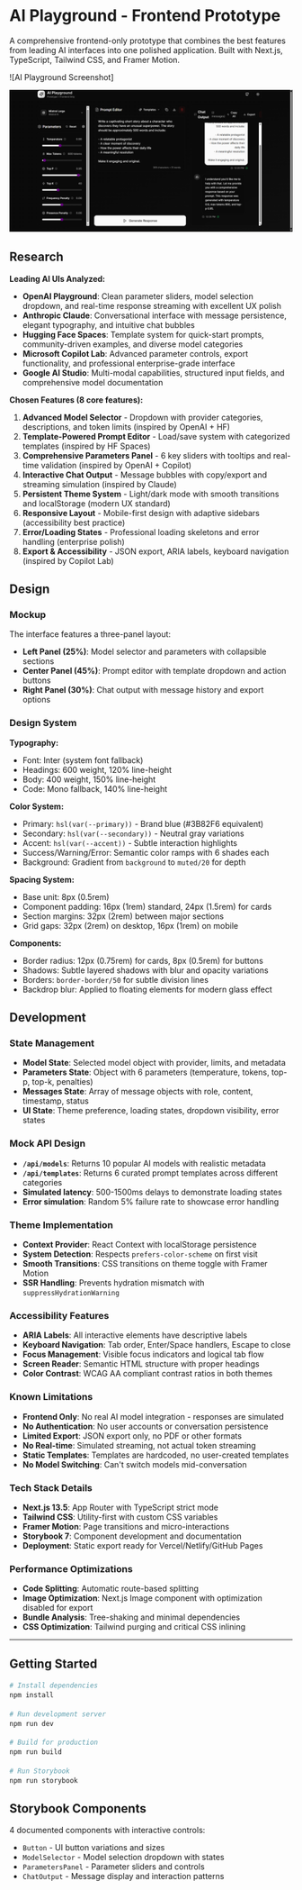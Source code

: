 # AI Playground - Frontend Prototype

A comprehensive frontend-only prototype that combines the best features from leading AI interfaces into one polished application. Built with Next.js, TypeScript, Tailwind CSS, and Framer Motion.

![AI Playground Screenshot]

![alt text](<Screenshot (7)-1.png>)

## Research

**Leading AI UIs Analyzed:**
- **OpenAI Playground**: Clean parameter sliders, model selection dropdown, and real-time response streaming with excellent UX polish
- **Anthropic Claude**: Conversational interface with message persistence, elegant typography, and intuitive chat bubbles  
- **Hugging Face Spaces**: Template system for quick-start prompts, community-driven examples, and diverse model categories
- **Microsoft Copilot Lab**: Advanced parameter controls, export functionality, and professional enterprise-grade interface
- **Google AI Studio**: Multi-modal capabilities, structured input fields, and comprehensive model documentation

**Chosen Features (8 core features):**
1. **Advanced Model Selector** - Dropdown with provider categories, descriptions, and token limits (inspired by OpenAI + HF)
2. **Template-Powered Prompt Editor** - Load/save system with categorized templates (inspired by HF Spaces)
3. **Comprehensive Parameters Panel** - 6 key sliders with tooltips and real-time validation (inspired by OpenAI + Copilot)
4. **Interactive Chat Output** - Message bubbles with copy/export and streaming simulation (inspired by Claude)
5. **Persistent Theme System** - Light/dark mode with smooth transitions and localStorage (modern UX standard)
6. **Responsive Layout** - Mobile-first design with adaptive sidebars (accessibility best practice)
7. **Error/Loading States** - Professional loading skeletons and error handling (enterprise polish)
8. **Export & Accessibility** - JSON export, ARIA labels, keyboard navigation (inspired by Copilot Lab)

## Design

### Mockup
The interface features a three-panel layout:
- **Left Panel (25%)**: Model selector and parameters with collapsible sections
- **Center Panel (45%)**: Prompt editor with template dropdown and action buttons  
- **Right Panel (30%)**: Chat output with message history and export options

### Design System

**Typography:**
- Font: Inter (system font fallback)
- Headings: 600 weight, 120% line-height
- Body: 400 weight, 150% line-height  
- Code: Mono fallback, 140% line-height

**Color System:**
- Primary: `hsl(var(--primary))` - Brand blue (#3B82F6 equivalent)
- Secondary: `hsl(var(--secondary))` - Neutral gray variations
- Accent: `hsl(var(--accent))` - Subtle interaction highlights
- Success/Warning/Error: Semantic color ramps with 6 shades each
- Background: Gradient from `background` to `muted/20` for depth

**Spacing System:**
- Base unit: 8px (0.5rem)
- Component padding: 16px (1rem) standard, 24px (1.5rem) for cards
- Section margins: 32px (2rem) between major sections
- Grid gaps: 32px (2rem) on desktop, 16px (1rem) on mobile

**Components:**
- Border radius: 12px (0.75rem) for cards, 8px (0.5rem) for buttons
- Shadows: Subtle layered shadows with blur and opacity variations
- Borders: `border-border/50` for subtle division lines
- Backdrop blur: Applied to floating elements for modern glass effect

## Development  

### State Management
- **Model State**: Selected model object with provider, limits, and metadata
- **Parameters State**: Object with 6 parameters (temperature, tokens, top-p, top-k, penalties)
- **Messages State**: Array of message objects with role, content, timestamp, status
- **UI State**: Theme preference, loading states, dropdown visibility, error states

### Mock API Design
- **`/api/models`**: Returns 10 popular AI models with realistic metadata
- **`/api/templates`**: Returns 6 curated prompt templates across different categories
- **Simulated latency**: 500-1500ms delays to demonstrate loading states
- **Error simulation**: Random 5% failure rate to showcase error handling

### Theme Implementation
- **Context Provider**: React Context with localStorage persistence
- **System Detection**: Respects `prefers-color-scheme` on first visit  
- **Smooth Transitions**: CSS transitions on theme toggle with Framer Motion
- **SSR Handling**: Prevents hydration mismatch with `suppressHydrationWarning`

### Accessibility Features
- **ARIA Labels**: All interactive elements have descriptive labels
- **Keyboard Navigation**: Tab order, Enter/Space handlers, Escape to close
- **Focus Management**: Visible focus indicators and logical tab flow
- **Screen Reader**: Semantic HTML structure with proper headings
- **Color Contrast**: WCAG AA compliant contrast ratios in both themes

### Known Limitations
- **Frontend Only**: No real AI model integration - responses are simulated
- **No Authentication**: No user accounts or conversation persistence
- **Limited Export**: JSON export only, no PDF or other formats
- **No Real-time**: Simulated streaming, not actual token streaming
- **Static Templates**: Templates are hardcoded, no user-created templates
- **No Model Switching**: Can't switch models mid-conversation

### Tech Stack Details
- **Next.js 13.5**: App Router with TypeScript strict mode
- **Tailwind CSS**: Utility-first with custom CSS variables
- **Framer Motion**: Page transitions and micro-interactions
- **Storybook 7**: Component development and documentation
- **Deployment**: Static export ready for Vercel/Netlify/GitHub Pages

### Performance Optimizations  
- **Code Splitting**: Automatic route-based splitting
- **Image Optimization**: Next.js Image component with optimization disabled for export
- **Bundle Analysis**: Tree-shaking and minimal dependencies
- **CSS Optimization**: Tailwind purging and critical CSS inlining

---

## Getting Started

```bash
# Install dependencies
npm install

# Run development server
npm run dev

# Build for production
npm run build

# Run Storybook
npm run storybook
```

## Storybook Components

4 documented components with interactive controls:
- `Button` - UI button variations and sizes
- `ModelSelector` - Model selection dropdown with states  
- `ParametersPanel` - Parameter sliders and controls
- `ChatOutput` - Message display and interaction patterns